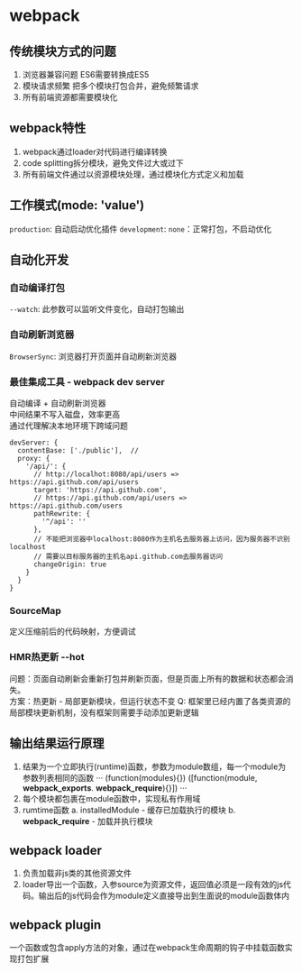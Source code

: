 # webpack

## 传统模块方式的问题
1. 浏览器兼容问题
   ES6需要转换成ES5
2. 模块请求频繁
   把多个模块打包合并，避免频繁请求
3. 所有前端资源都需要模块化 

## webpack特性
1. webpack通过loader对代码进行编译转换
2. code splitting拆分模块，避免文件过大或过下
3. 所有前端文件通过以资源模块处理，通过模块化方式定义和加载

## 工作模式(mode: 'value')
`production`: 自动启动优化插件
`development`: 
`none`：正常打包，不启动优化

## 自动化开发
### 自动编译打包
`--watch`: 此参数可以监听文件变化，自动打包输出

### 自动刷新浏览器
`BrowserSync`: 浏览器打开页面并自动刷新浏览器

### 最佳集成工具 - webpack dev server
自动编译 + 自动刷新浏览器   
中间结果不写入磁盘，效率更高   
通过代理解决本地环境下跨域问题   

```
devServer: {
  contentBase: ['./public'],  //
  proxy: {
    '/api/': {
      // http://localhot:8080/api/users => https://api.github.com/api/users
      target: 'https://api.github.com',
      // https://api.github.com/api/users => https://api.github.com/users
      pathRewrite: {
        '^/api': ''
      },
      // 不能把浏览器中localhost:8080作为主机名去服务器上访问，因为服务器不识别localhost
      // 需要以目标服务器的主机名api.github.com去服务器访问
      changeOrigin: true
    }
  }
}
```

### SourceMap
定义压缩前后的代码映射，方便调试

### HMR热更新 --hot
问题：页面自动刷新会重新打包并刷新页面，但是页面上所有的数据和状态都会消失。   
方案：热更新 - 局部更新模块，但运行状态不变
Q: 框架里已经内置了各类资源的局部模块更新机制，没有框架则需要手动添加更新逻辑

## 输出结果运行原理
1. 结果为一个立即执行(runtime)函数，参数为module数组，每一个module为参数列表相同的函数
   ···
   (function(modules){})
   ([function(module, __webpack_exports__. __webpack_require__){}])
   ···
2. 每个模块都包裹在module函数中，实现私有作用域
3. rumtime函数
   a. installedModule - 缓存已加载执行的模块
   b. __webpack_require__ - 加载并执行模块

## webpack loader
1. 负责加载非js类的其他资源文件
2. loader导出一个函数，入参source为资源文件，返回值必须是一段有效的js代码。输出后的js代码会作为module定义直接导出到生面说的module函数体内

## webpack plugin
一个函数或包含apply方法的对象，通过在webpack生命周期的钩子中挂载函数实现打包扩展